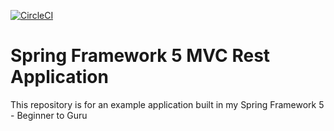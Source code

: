 [![CircleCI](https://circleci.com/gh/kawaleck/spring-rest-client-examples.svg?style=svg)](https://circleci.com/gh/kawaleck/spring-rest-client-examples)
# Spring Framework 5 MVC Rest Application

This repository is for an example application built in my Spring Framework 5 - Beginner to Guru
